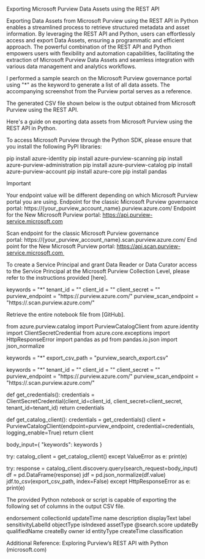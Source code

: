 Exporting Microsoft Purview Data Assets using the REST API

Exporting Data Assets from Microsoft Purview using the REST API in Python enables a streamlined process to retrieve structured metadata and asset information. By leveraging the REST API and Python, users can effortlessly access and export Data Assets, ensuring a programmatic and efficient approach. The powerful combination of the REST API and Python empowers users with flexibility and automation capabilities, facilitating the extraction of Microsoft Purview Data Assets and seamless integration with various data management and analytics workflows.



I performed a sample search on the Microsoft Purview governance portal using "*" as the keyword to generate a list of all data assets. The accompanying screenshot from the Purview portal serves as a reference.





The generated CSV file shown below is the output obtained from Microsoft Purview using the REST API.





Here's a guide on exporting data assets from Microsoft Purview using the REST API in Python.



To access Microsoft Purview through the Python SDK, please ensure that you install the following PyPI libraries:

pip install azure-identity
pip install azure-purview-scanning
pip install azure-purview-administration
pip install azure-purview-catalog
pip install azure-purview-account
pip install azure-core
pip install pandas


Important

Your endpoint value will be different depending on which Microsoft Purview portal you are using. Endpoint for the classic Microsoft Purview governance portal: https://{your_purview_account_name}.purview.azure.com/ Endpoint for the New Microsoft Purview portal: https://api.purview-service.microsoft.com

Scan endpoint for the classic Microsoft Purview governance portal: https://{your_purview_account_name}.scan.purview.azure.com/ Endpoint for the New Microsoft Purview portal: https://api.scan.purview-service.microsoft.com 



To create a Service Principal and grant Data Reader or Data Curator access to the Service Principal at the Microsoft Purview Collection Level, please refer to the instructions provided [here].

keywords = "*"
tenant_id = "<Please update the Microsoft Purview tenant ID here>"
client_id = "<Please provide the updated Service Principal client ID that has access to the Microsoft Purview account>"
client_secret = "<Please update the Service Principal client secret for the aforementioned client ID>"
purview_endpoint = "https://<Please provide the name of the Microsoft Purview account>.purview.azure.com/"
purview_scan_endpoint = "https://<Please provide the name of the Microsoft Purview account>.scan.purview.azure.com/"


Retrieve the entire notebook file from [GitHub].

from azure.purview.catalog import PurviewCatalogClient
from azure.identity import ClientSecretCredential 
from azure.core.exceptions import HttpResponseError
import pandas as pd
from pandas.io.json import json_normalize

keywords = "*"
export_csv_path = "purview_search_export.csv"

keywords = "*"
tenant_id = "<Please update the Microsoft Purview tenant ID here>"
client_id = "<Please provide the updated Service Principal client ID that has access to the Microsoft Purview account>"
client_secret = "<Please update the Service Principal client secret for the aforementioned client ID>"
purview_endpoint = "https://<Please provide the name of the Microsoft Purview account>.purview.azure.com/"
purview_scan_endpoint = "https://<Please provide the name of the Microsoft Purview account>.scan.purview.azure.com/"

def get_credentials():
	credentials = ClientSecretCredential(client_id=client_id, client_secret=client_secret, tenant_id=tenant_id)
	return credentials

def get_catalog_client():
	credentials = get_credentials()
	client = PurviewCatalogClient(endpoint=purview_endpoint, credential=credentials, logging_enable=True)
	return client

body_input={
	"keywords": keywords
}

try:
	catalog_client = get_catalog_client()
except ValueError as e:
	print(e)

try:
	response = catalog_client.discovery.query(search_request=body_input)
	df = pd.DataFrame(response)
	jdf = pd.json_normalize(df.value)
	jdf.to_csv(export_csv_path, index=False)
except HttpResponseError as e:
	print(e)


The provided Python notebook or script is capable of exporting the following set of columns in the output CSV file.



endorsement	collectionId	updateTime	name
description	displayText	label	sensitivityLabelId
objectType	isIndexed	assetType	@search.score
updateBy	qualifiedName	createBy	owner
id	entityType	createTime	classification


Additional Reference: Exploring Purview’s REST API with Python (microsoft.com)
